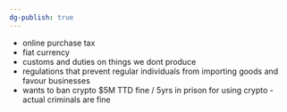 ```yaml
---
dg-publish: true
---
```

- online purchase tax
- fiat currency
- customs and duties on things we dont produce
- regulations that prevent regular individuals from importing goods and favour businesses
- wants to ban crypto $5M TTD fine / 5yrs in prison for using crypto - actual criminals are fine